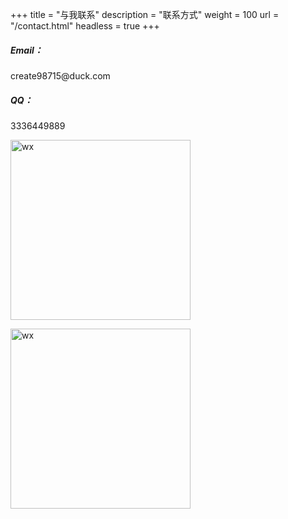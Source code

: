 +++
title = "与我联系"
description = "联系方式"
weight = 100
url = "/contact.html"
headless = true
+++

<div class="row py-3 mb-5">
	<div class="col-md-4">
		<div class="card flex-row border-0">
			<div class="mt-3">
				<span class="fas fa-envelope fa-2x text-primary"></span>
			</div>
			<div class="card-body pl-2">
				<h5 class="card-title">
					Email：
				</h5>
				<p class="card-text text-muted">
					create98715@duck.com
				</p>
			</div>
		</div>
    </div>
    <div class="col-md-4">
		<div class="card flex-row border-0">
			<div class="mt-3">
				<span class="fab fa-qq fa-2x text-primary"></span>
			</div>
			<div class="card-body pl-2">
				<h5 class="card-title">
					QQ：
				</h5>
				<p class="card-text text-muted">
					3336449889
				</p>
			</div>
		</div>
	</div>
</div>
<div class="row py-3 mb-5">
    <div class="col-md-4">
        <div class="card" style="width: 18rem; ">
          <img src="/img/site_logo.png" style="height: 18rem" class="card-img-top" alt="wx">
          <div class="card-body">
            <p class="card-text"></p>
          </div>
        </div>
    </div>
    <div class="col-md-4">
        <div class="card" style="width: 18rem; ">
          <img src="/img/site_logo.png" style="height: 18rem" class="card-img-top" alt="wx">
          <div class="card-body">
            <p class="card-text">  </p>
          </div>
        </div>
    </div>
</div>